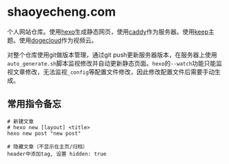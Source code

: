 # shaoyecheng.com

个人网站仓库。使用[hexo](https://hexo.io/zh-cn/)生成静态网页，使用[caddy](https://caddyserver.com/)作为服务器。使用[keep](https://github.com/XPoet/hexo-theme-keep)主题。使用[dogecloud](https://www.dogecloud.com/)作为视频云。

对整个仓库使用git做版本管理，通过git push更新服务器版本，在服务器上使用`auto_generate.sh`脚本监视修改并自动更新静态页面。`hexo`的`--watch`功能只能监视文章修改，无法监视`_config`等配置文件修改，因此修改配置文件后需要手动生成。

## 常用指令备忘

```
# 新建文章
# hexo new [layout] <title>
hexo new post "new post"

# 隐藏文章（不显示在主页/归档）
header中添加tag, 设置 hidden: true
```
